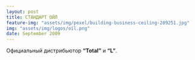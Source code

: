 ```yaml
---
layout: post
title: СТАНДАРТ ОЙЛ
feature-img: "assets/img/pexel/building-business-ceiling-209251.jpg"
img: "assets/img/logos/oil.png"
date: September 2009
---
```


Официальный дистрибьютор **“Total”** и **“L”**.

